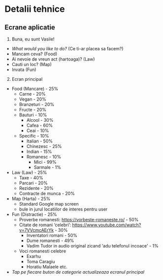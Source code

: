# Detalii tehnice

## Ecrane aplicatie

1. Buna, eu sunt Vasile!
  * *What would you like to do?* (Ce ti-ar placea sa facem?)
  * Mancam ceva? (Food)
  * Ai nevoie de vreun act (hartoaga)? (Law)
  * Cauti un loc? (Map)
  * Invata (Fun)

2. Ecran principal
  * Food (Mancare) - 25%
    * Carne - 20%
    * Vegan - 20%
    * Branzeturi - 20%
    * Fructe - 20%
    * Bauturi - 10%
      * Alcool - 30%
      * Cafea - 60%
      * Ceai - 10%
    * Specific - 10%
      * Italian - 50%
      * Chinezesc - 25%
      * Indian - 15%
      * Romanesc - 10%
        * Mici - 99%
        * Sarmale - 1%
  * Law (Law) - 25%
    * Taxe - 40%
    * Parcari - 20%
    * Rezidente - 20%
    * Contracte de munca - 20%
  * Map (Harta) - 25%
    * Standard Google map screen
    * bule in jurul locatiilor de interes pentru user
  * Fun (Distractie) - 25%
    * Proverbe romanesti: https://vorbeste-romaneste.ro/ - 50%
    * Citate de romani ‘celebri’: https://www.youtube.com/watch?v=7VVcmcAErYk - 30%
      * Inventatori romani - 50%
      * Dume romanesti - 49%
      * Vadim Tudor in audio original zicand 'adu telefonul incoace' - 1%
    * Voci romanesti celebre
      * Exarhu
      * Toma Caragiu
      * Horatiu Malaele etc.
  * _Tap pe fiecare buton de categorie actualizeaza ecranul principal_
